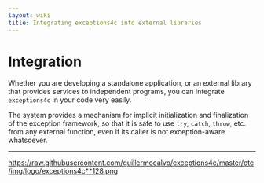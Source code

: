 ```yaml
---
layout: wiki
title: Integrating exceptions4c into external libraries
---
```


# Integration

Whether you are developing a standalone application, or an external library that provides services to independent programs, you can integrate `exceptions4c` in your code very easily.

The system provides a mechanism for implicit initialization and finalization of the exception framework, so that it is safe to use `try`, `catch`, `throw`, etc. from any external function, even if its caller is not exception-aware whatsoever.

----

<https://raw.githubusercontent.com/guillermocalvo/exceptions4c/master/etc/img/logo/exceptions4c**128.png>
